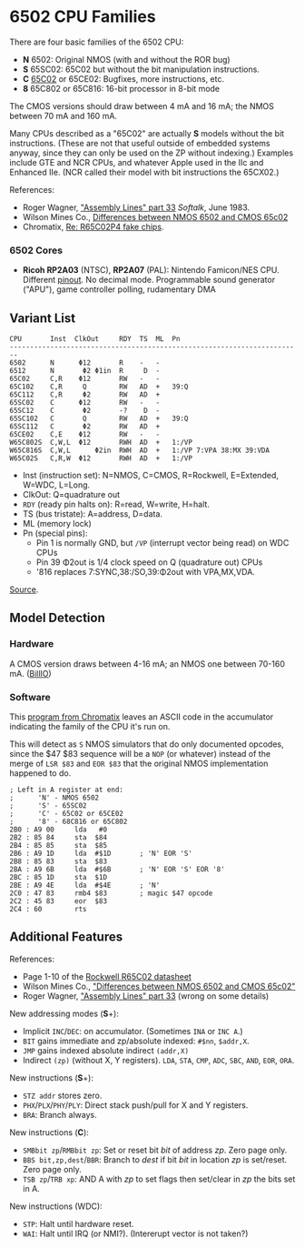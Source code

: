 6502 CPU Families
=================

There are four basic families of the 6502 CPU:
- __N__ 6502: Original NMOS (with and without the ROR bug)
- __S__ 65SC02: 65C02 but without the bit manipulation instructions.
- __C__ [65C02] or 65CE02: Bugfixes, more instructions, etc.
- __8__ 65C802 or 65C816: 16-bit processor in 8-bit mode

The CMOS versions should draw between 4 mA and 16 mA; the NMOS between
70 mA and 160 mA.

Many CPUs described as a "65C02" are actually __S__ models without the
bit instructions. (These are not that useful outside of embedded
systems anyway, since they can only be used on the ZP without
indexing.) Examples include GTE and NCR CPUs, and whatever Apple used
in the IIc and Enhanced IIe. (NCR called their model with bit
instructions the 65CX02.)

References:
- Roger Wagner, ["Assembly Lines" part 33][al33]  _Softalk_, June 1983.
- Wilson Mines Co., [Differences between NMOS 6502 and CMOS 65c02][wm-diff]
- Chromatix, [Re: R65C02P4 fake chips][6f p74156].

### 6502 Cores

- __Ricoh RP2A03__ (NTSC), __RP2A07__ (PAL): Nintendo Famicon/NES CPU.
  Different [pinout][console5]. No decimal mode. Programmable sound
  generator ("APU"), game controller polling, rudamentary DMA


Variant List
------------

    CPU       Inst  ClkOut     RDY  TS  ML  Pn
    ------------------------------------------------------------------------
    6502      N      Φ12       R    -   -
    6512      N       Φ2 Φ1in  R     D  -
    65C02     C,R    Φ12       RW   -   -
    65C102    C,R     Q        RW   AD  +   39:Q
    65C112    C,R     Φ2       RW   AD  +
    65SC02    C      Φ12       RW   -   -
    65SC12    C       Φ2       -?    D  -
    65SC102   C       Q        RW   AD  +   39:Q
    65SC112   C       Φ2       RW   AD  +
    65CE02    C,E    Φ12       RW   -   -
    W65C802S  C,W,L  Φ12       RWH  AD  +   1:/VP
    W65C816S  C,W,L      Φ2in  RWH  AD  +   1:/VP 7:VPA 38:MX 39:VDA
    W65C02S   C,R,W  Φ12       RWH  AD  +   1:/VP

- Inst (instruction set):
  N=NMOS, C=CMOS, R=Rockwell, E=Extended, W=WDC, L=Long.
- ClkOut: Q=quadrature out
- `RDY` (ready pin halts on): R=read, W=write, H=halt.
- TS (bus tristate): A=address, D=data.
- ML (memory lock)
- Pn (special pins):
  - Pin 1 is normally GND, but `/VP` (interrupt vector being read) on WDC CPUs
  - Pin 39 Φ2out is 1/4 clock speed on Q (quadrature out) CPUs
  - '816 replaces 7:SYNC,38:/SO,39:Φ2out with VPA,MX,VDA.

[Source][variant-chart].


Model Detection
----------------

### Hardware

A CMOS version draws between 4-16 mA; an NMOS one between 70-160 mA.
([BillIO][73307])


### Software

This [program from Chromatix][73317] leaves an ASCII code in the
accumulator indicating the family of the CPU it's run on.

This will detect as `S` NMOS simulators that do only documented
opcodes, since the $47 $83 sequence will be a `NOP` (or whatever)
instead of the merge of `LSR $83` and `EOR $83` that the original NMOS
implementation happened to do.

    ; Left in A register at end:
    ;      'N' - NMOS 6502
    ;      'S' - 65SC02
    ;      'C' - 65C02 or 65CE02
    ;      '8' - 68C816 or 65C802
    2B0 : A9 00     lda   #0
    2B2 : 85 84     sta  $84
    2B4 : 85 85     sta  $85
    2B6 : A9 1D     lda  #$1D       ; 'N' EOR 'S'
    2B8 : 85 83     sta  $83
    2BA : A9 6B     lda  #$6B       ; 'N' EOR 'S' EOR '8'
    2BC : 85 1D     sta  $1D
    2BE : A9 4E     lda  #$4E       ; 'N'
    2C0 : 47 83     rmb4 $83        ; magic $47 opcode
    2C2 : 45 83     eor  $83
    2C4 : 60        rts


Additional Features
--------------------

References:
- Page 1-10 of the [Rockwell R65C02 datasheet][r65c02]
- Wilson Mines Co., ["Differences between NMOS 6502 and CMOS 65c02"][wm-diff]
- Roger Wagner, ["Assembly Lines" part 33][al33] (wrong on some details)

New addressing modes (__S__+):
- Implicit `INC`/`DEC`: on accumulator. (Sometimes `INA` or `INC A`.)
- `BIT` gains immediate and zp/absolute indexed: `#$nn`, `$addr,X`.
- `JMP` gains indexed absolute indirect `(addr,X)`
- Indirect `(zp)` (without X, Y registers).
  `LDA`, `STA`, `CMP`, `ADC`, `SBC`, `AND`, `EOR`, `ORA`.

New instructions (__S__+):
- `STZ addr` stores zero.
- `PHX`/`PLX`/`PHY`/`PLY`: Direct stack push/pull for X and Y registers.
- `BRA`: Branch always.

New instructions (__C__):
- `SMBbit zp`/`RMBbit zp`: Set or reset bit _bit_ of address _zp_.
  Zero page only.
- `BBS bit,zp,dest`/`BBR`: Branch to _dest_ if bit _bit_ in location
  _zp_ is set/reset. Zero page only.
- `TSB zp`/`TRB xp`: AND A with _zp_ to set flags then set/clear in
  _zp_ the bits set in A.

New instructions (WDC):
- `STP`: Halt until hardware reset.
- `WAI`: Halt until IRQ (or NMI?). (Intererupt vector is not taken?)



<!-------------------------------------------------------------------->
[65C02]: https://en.wikipedia.org/wiki/WDC_65C02
[6f p74156]: http://forum.6502.org/viewtopic.php?f=4&t=5929&start=45#p74156
[al33]: https://archive.org/details/softalkv3n10jun1983/page/199/mode/1up
[console5]: https://console5.com/wiki/RP2A03
[r65c02]: http://archive.6502.org/datasheets/rockwell_r65c00_microprocessors.pdf
[variant-chart]: http://forum.6502.org/viewtopic.php?f=4&t=6027&view=unread#p73881
[wm-diff]: http://wilsonminesco.com/NMOS-CMOSdif/


[73307]: http://forum.6502.org/viewtopic.php?f=4&t=5929&view=unread#p73307
[73317]: http://forum.6502.org/viewtopic.php?f=4&t=5929&view=unread#p73317
